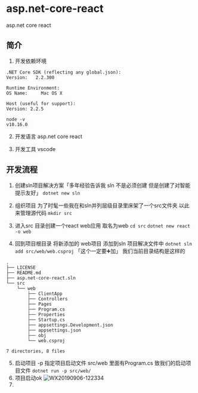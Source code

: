 # asp.net-core-react
asp.net core react
## 简介
1. 开发依赖环境

```
.NET Core SDK (reflecting any global.json): 
Version:   2.2.300

Runtime Environment:
OS Name:     Mac OS X

Host (useful for support):
Version: 2.2.5

node -v
v10.16.0
```
2. 开发语言
asp.net core
react

3. 开发工具
vscode

## 开发流程

1. 创建sln项目解决方案「多年经验告诉我 sln 不是必须创建 但是创建了对智能提示友好」
`dotnet new sln`

2. 组织项目
为了时髦一些我在和sln并列层级目录里床架了一个src文件夹 以此来管理源代码
`mkdir src`
3. 进入src 目录创建一个react web应用 取名为web
`cd src`
`dotnet new react -o web`
4. 回到项目根目录 将新添加的 web项目 添加到sln 项目解决文件中
`dotnet sln add src/web/web.csproj`
「这个一定要➕加」
我们当前目录结构是这样的
```
.
├── LICENSE
├── README.md
├── asp.net-core-react.sln
└── src
    └── web
        ├── ClientApp
        ├── Controllers
        ├── Pages
        ├── Program.cs
        ├── Properties
        ├── Startup.cs
        ├── appsettings.Development.json
        ├── appsettings.json
        ├── obj
        └── web.csproj

7 directories, 8 files

```
5. 启动项目 -p 指定项目启动文件 src/web 里面有Program.cs 致我们的启动项目文件
`dotnet run -p src/web/`
6. 项目启动ok
![WX20190906-122334](https://i.imgur.com/q2nuf9A.png)
7. 
